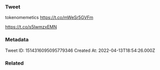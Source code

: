 ### Tweet
tokenomemetics https://t.co/mWeSr5GVFm

https://t.co/s5IwmzxEMN

### Metadata
Tweet ID: 1514316095095779346
Created At: 2022-04-13T18:54:26.000Z

### Related

